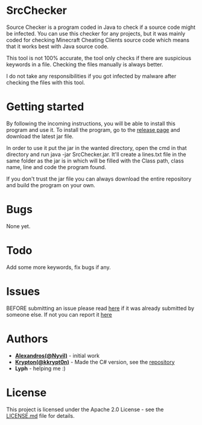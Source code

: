 # SrcChecker
Source Checker is a program coded in Java to check if a source code might be infected. You can use this checker for any projects, but it was mainly coded for checking Minecraft Cheating Clients source code which means that it works best with Java source code.

This tool is not 100% accurate, the tool only checks if there are suspicious keywords in a file. Checking the files manually is always better.

I do not take any responsibilities if you got infected by malware after checking the files with this tool.

# Getting started
By following the incoming instructions, you will be able to install this program and use it.
To install the program, go to the [release page](https://github.com/Nyvil/SrcChecker/releases) and download the latest jar file.

In order to use it put the jar in the wanted directory, open the cmd in that directory and run java -jar SrcChecker.jar.
It'll create a lines.txt file in the same folder as the jar is in which will be filled with the Class path, class name, line and code the program found. 

If you don't trust the jar file you can always download the entire repository and build the program on your own.

# Bugs
None yet.

# Todo
Add some more keywords, fix bugs if any.

# Issues
BEFORE submitting an issue please read [here](https://github.com/Nyvil/SrcChecker#bugs) if it was already submitted by someone else.
If not you can report it [here](https://github.com/Nyvil/SrcChecker/issues)

# Authors
* **[Alexandros(@Nyvil)](https://github.com/Nyvil)** - initial work
* **[Krypton(@kkrypt0n)](https://github.com/kkrypt0n)** - Made the C# version, see the [repository](https://github.com/kkrypt0nn/Source-Checker)
* **Lyph** - helping me :)

# License
This project is licensed under the Apache 2.0 License - see the [LICENSE.md](https://github.com/kkrypt0nn/Source-Checker/blob/master/LICENSE.md) file for details.
